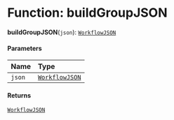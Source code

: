 # Function: buildGroupJSON

**buildGroupJSON**(`json`): [`WorkflowJSON`](/en/auto-docs/free-layout-core/interfaces/WorkflowJSON.md)

#### Parameters

| Name | Type |
| :------ | :------ |
| `json` | [`WorkflowJSON`](/en/auto-docs/free-layout-core/interfaces/WorkflowJSON.md) |

#### Returns

[`WorkflowJSON`](/en/auto-docs/free-layout-core/interfaces/WorkflowJSON.md)
